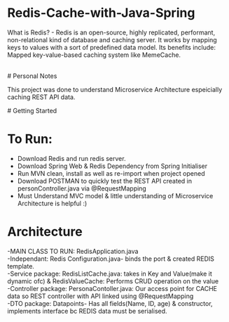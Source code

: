 # Redis-Cache-with-Java-Spring <br>
<p>
 What is Redis? - Redis is an open-source, highly replicated, performant, non-relational kind of database and caching server.
It works by mapping keys to values with a sort of predefined data model.
Its benefits include: Mapped key-value-based caching system like MemeCache.</p>
<br>
 # Personal Notes
 <p> This project was done to understand Microservice Architecture espeicially caching REST API data. </p>
# Getting Started

# To Run:
* Download Redis and run redis server.<br>
* Download Spring Web & Redis Dependency from Spring Initialiser<br>
* Run MVN clean, install as well as re-import when project opened<br>
* Download POSTMAN to quickly test the REST API created in personController.java via @RequestMapping<br>
* Must Understand MVC model & little understanding of Microservice Architecture is helpful :)

# Architecture
-MAIN CLASS TO RUN: RedisApplication.java <br>
-Independant: Redis Configuration.java- binds the port & created REDIS template.<br>
-Service package: RedisListCache.java: takes in Key and Value(make it dynamic ofc) & RedisValueCache: Performs CRUD operation on the value<br>
-Controller package: PersonaContoller.java: Our access point for CACHE data so REST controller with API linked using @RequestMapping<br>
-DTO package: Datapoints- Has all fields(Name, ID, age) & constructor, implements interface bc REDIS data must be serialised.<br>

